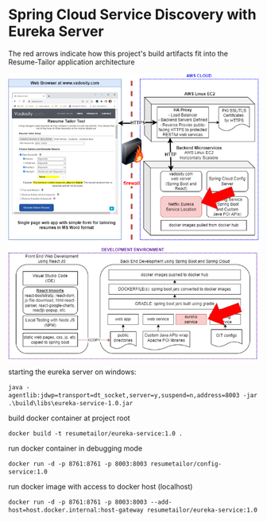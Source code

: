 # Spring Cloud Service Discovery with Eureka Server

The red arrows indicate how this project's build artifacts fit into the Resume-Tailor application architecture

<img src="vadosity-eureka.drawio.png"></img>


starting the eureka server on windows:

	java -agentlib:jdwp=transport=dt_socket,server=y,suspend=n,address=8003 -jar .\build\libs\eureka-service-1.0.jar

build docker container at project root

	docker build -t resumetailor/eureka-service:1.0 .
	
run docker container in debugging mode 

	docker run -d -p 8761:8761 -p 8003:8003 resumetailor/config-service:1.0	
	
run docker image with access to docker host (localhost)
	
	docker run -d -p 8761:8761 -p 8003:8003 --add-host=host.docker.internal:host-gateway resumetailor/eureka-service:1.0

	
